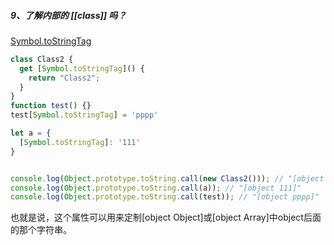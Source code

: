 ##### 9、了解内部的 [[class]] 吗？
[Symbol.toStringTag](https://blog.csdn.net/wu_xianqiang/article/details/121642086)
```js
class Class2 {
  get [Symbol.toStringTag]() {
    return "Class2";
  }
}
function test() {}
test[Symbol.toStringTag] = 'pppp'

let a = {
  [Symbol.toStringTag]: '111'
}


console.log(Object.prototype.toString.call(new Class2())); // "[object Class2]"
console.log(Object.prototype.toString.call(a)); // "[object 111]"
console.log(Object.prototype.toString.call(test)); // "[object pppp]"
```

也就是说，这个属性可以用来定制[object Object]或[object Array]中object后面的那个字符串。